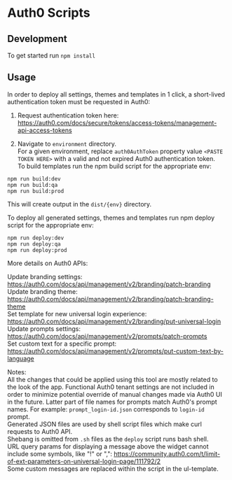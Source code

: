 # Auth0 Scripts

## Development

To get started run `npm install`

## Usage
In order to deploy all settings, themes and templates in 1 click, a short-lived authentication token must be requested in Auth0:

1. Request authentication token here: https://auth0.com/docs/secure/tokens/access-tokens/management-api-access-tokens  

2. Navigate to `environment` directory.  
   For a given environment, replace `auth0AuthToken` property value `<PASTE TOKEN HERE>` with a valid and not expired Auth0 authentication token.    
   To build templates run the npm build script for the appropriate env:

`npm run build:dev`  
`npm run build:qa`  
`npm run build:prod`

This will create output in the `dist/{env}` directory.

To deploy all generated settings, themes and templates run npm deploy script for the appropriate env:

`npm run deploy:dev`  
`npm run deploy:qa`  
`npm run deploy:prod`

More details on Auth0 APIs:

Update branding settings: https://auth0.com/docs/api/management/v2/branding/patch-branding  
Update branding theme: https://auth0.com/docs/api/management/v2/branding/patch-branding-theme  
Set template for new universal login experience: https://auth0.com/docs/api/management/v2/branding/put-universal-login  
Update prompts settings: https://auth0.com/docs/api/management/v2/prompts/patch-prompts  
Set custom text for a specific prompt: https://auth0.com/docs/api/management/v2/prompts/put-custom-text-by-language

Notes:  
All the changes that could be applied using this tool are mostly related to the look of the app.
Functional Auth0 tenant settings are not included in order to minimize potential override of manual changes made via Auth0 UI in the future.
Latter part of file names for prompts match Auth0's prompt names. For example: `prompt_login-id.json` corresponds to `login-id` prompt.  
Generated JSON files are used by shell script files which make curl requests to Auth0 API.  
Shebang is omitted from `.sh` files as the `deploy` script runs bash shell.  
URL query params for displaying a message above the widget cannot include some symbols, like "!" or ",": https://community.auth0.com/t/limit-of-ext-parameters-on-universal-login-page/111792/2  
Some custom messages are replaced within the script in the ul-template.
